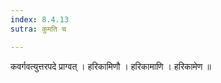 ```yaml
---
index: 8.4.13
sutra: कुमति च

---
```

 कवर्गवत्युत्तरपदे प्राग्वत् । हरिकामिणौ । हरिकामाणि । हरिकामेण ॥ 